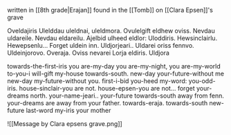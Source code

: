 written in [[8th grade|Erajan]] found in the [[Tomb]] on [[Clara Epsen]]'s grave

Oveldajiris
Ulelddau uleldnai, uleldmora.
Ovulelgift eldhew oviss. Nevdau uldareile.
Nevdau eldareilu. Ajelbid ulheed eldlor: Uloddiris.
Hewsinclairlu. Hewepsenlu... Forget uldein inn.
Uldjorjeari.. Uldarei oriss fennvo. Uldeinjorovo.
Overaja. Oviss nevarei
Lorja eldiris.
	Uldjora

towards-the-first-iris
you are-my-day you are-my-night, you are-my-world
to-you-i will-gift my-house towards-south. new-day your-future-without me
new-day my-future-without you. first-i-bid you-heed my-word: you-odd-iris.
house-sinclair-you are not. house-epsen-you are not... forget your-dreams north.
your-name-jeari.. your-future towards-south away from fenn. your-dreams are away from your father.  towards-eraja. towards-south new-future
last-word my-iris
	your mother



![[Message by Clara epsens grave.png]]